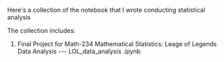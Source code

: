 Here's a collection of the notebook that I wrote conducting statistical analysis

The collection includes:

1. Final Project for Math-234 Mathematical Statistics: Leage of Legends Data Analysis --- LOL_data_analysis .ipynb
